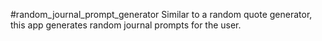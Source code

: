 #random_journal_prompt_generator
Similar to a random quote generator, this app generates random journal prompts for the user.
